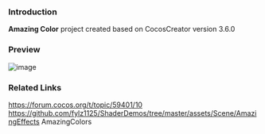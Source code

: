 ### Introduction
**Amazing Color** project created based on CocosCreator version 3.6.0

### Preview
![image](../../../gif/202207/2022070301.gif)

### Related Links
https://forum.cocos.org/t/topic/59401/10        
https://github.com/fylz1125/ShaderDemos/tree/master/assets/Scene/AmazingEffects AmazingColors